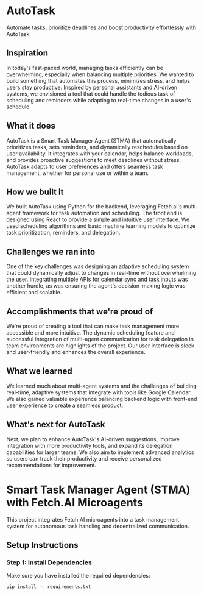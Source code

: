 # AutoTask
Automate tasks, prioritize deadlines and boost productivity effortlessly with AutoTask

## Inspiration

In today's fast-paced world, managing tasks efficiently can be overwhelming, especially when balancing multiple priorities. We wanted to build something that automates this process, minimizes stress, and helps users stay productive. Inspired by personal assistants and AI-driven systems, we envisioned a tool that could handle the tedious task of scheduling and reminders while adapting to real-time changes in a user's schedule.


## What it does

AutoTask is a Smart Task Manager Agent (STMA) that automatically prioritizes tasks, sets reminders, and dynamically reschedules based on user availability. It integrates with your calendar, helps balance workloads, and provides proactive suggestions to meet deadlines without stress. AutoTask adapts to user preferences and offers seamless task management, whether for personal use or within a team.


## How we built it

We built AutoTask using Python for the backend, leveraging Fetch.ai's multi-agent framework for task automation and scheduling. The front end is designed using React to provide a simple and intuitive user interface. We used scheduling algorithms and basic machine learning models to optimize task prioritization, reminders, and delegation.


## Challenges we ran into

One of the key challenges was designing an adaptive scheduling system that could dynamically adjust to changes in real-time without overwhelming the user. Integrating multiple APIs for calendar sync and task inputs was another hurdle, as was ensuring the agent's decision-making logic was efficient and scalable.


## Accomplishments that we're proud of

We're proud of creating a tool that can make task management more accessible and more intuitive. The dynamic scheduling feature and successful integration of multi-agent communication for task delegation in team environments are highlights of the project. Our user interface is sleek and user-friendly and enhances the overall experience.


## What we learned

We learned much about multi-agent systems and the challenges of building real-time, adaptive systems that integrate with tools like Google Calendar. We also gained valuable experience balancing backend logic with front-end user experience to create a seamless product.


## What's next for AutoTask

Next, we plan to enhance AutoTask's AI-driven suggestions, improve integration with more productivity tools, and expand its delegation capabilities for larger teams. We also aim to implement advanced analytics so users can track their productivity and receive personalized recommendations for improvement.


# Smart Task Manager Agent (STMA) with Fetch.AI Microagents

This project integrates Fetch.AI microagents into a task management system for autonomous task handling and decentralized communication.

## Setup Instructions

### Step 1: Install Dependencies
Make sure you have installed the required dependencies:

```bash
pip install -r requirements.txt
